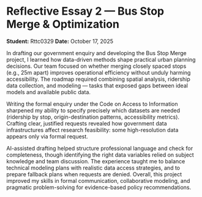 # Reflective Essay 2 — Bus Stop Merge & Optimization

**Student:** Rttc0329
**Date:** October 17, 2025

In drafting our government enquiry and developing the Bus Stop Merge project, I learned how data-driven methods shape practical urban planning decisions. Our team focused on whether merging closely spaced stops (e.g., 25m apart) improves operational efficiency without unduly harming accessibility. The roadmap required combining spatial analysis, ridership data collection, and modeling — tasks that exposed gaps between ideal models and available public data.

Writing the formal enquiry under the Code on Access to Information sharpened my ability to specify precisely which datasets are needed (ridership by stop, origin-destination patterns, accessibility metrics). Crafting clear, justified requests revealed how government data infrastructures affect research feasibility: some high-resolution data appears only via formal request.

AI-assisted drafting helped structure professional language and check for completeness, though identifying the right data variables relied on subject knowledge and team discussion. The experience taught me to balance technical modeling plans with realistic data access strategies, and to prepare fallback plans when requests are denied. Overall, this project improved my skills in formal communication, collaborative modeling, and pragmatic problem-solving for evidence-based policy recommendations.

